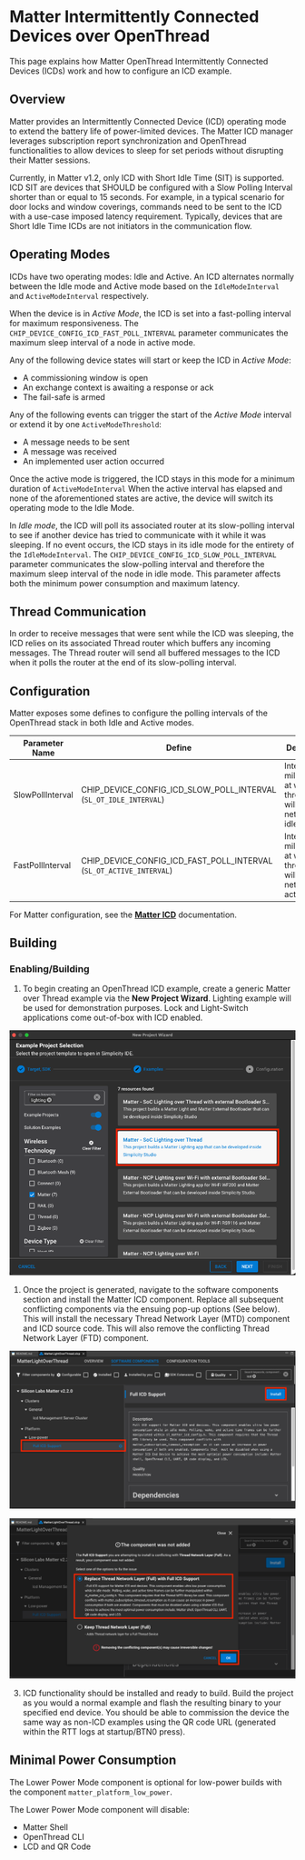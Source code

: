 # Matter Intermittently Connected Devices over OpenThread

This page explains how Matter OpenThread Intermittently Connected Devices (ICDs) work and how to configure an ICD example.

## Overview

Matter provides an Intermittently Connected Device (ICD) operating mode to extend the battery life of power-limited devices.
The Matter ICD manager leverages subscription report synchronization and OpenThread functionalities to allow devices to sleep for set periods
without disrupting their Matter sessions.

Currently, in Matter v1.2, only ICD with Short Idle Time (SIT) is supported. ICD SIT are devices that SHOULD be configured with a Slow Polling Interval shorter than or equal to 15 seconds. For example, in a typical scenario for door locks and window coverings, commands need to be sent to the ICD with a use-case imposed latency requirement. Typically, devices that are Short Idle Time ICDs are not initiators in the communication flow.

## Operating Modes

ICDs have two operating modes: Idle and Active. An ICD alternates normally between the Idle mode and Active mode based on the `IdleModeInterval` and `ActiveModeInterval` respectively.

When the device is in *Active Mode*, the ICD is set into a fast-polling interval for maximum responsiveness.
The `CHIP_DEVICE_CONFIG_ICD_FAST_POLL_INTERVAL` parameter communicates the maximum sleep interval of a node in active mode.

Any of the following device states will start or keep the ICD in *Active Mode*:

- A commissioning window is open
- An exchange context is awaiting a response or ack
- The fail-safe is armed
  
Any of the following events can trigger the start of the *Active Mode* interval or extend it by one `ActiveModeThreshold`:

- A message needs to be sent
- A message was received
- An implemented user action occurred

Once the active mode is triggered, the ICD stays in this mode for a minimum duration of `ActiveModeInterval`
When the active interval has elapsed and none of the aforementioned states are active, the device will switch its operating mode to the Idle Mode.

In *Idle mode*, the ICD will poll its associated router at its slow-polling interval to see if another device has tried to communicate with it while it was sleeping.
If no event occurs, the ICD stays in its idle mode for the entirety of the `IdleModeInterval`.
The `CHIP_DEVICE_CONFIG_ICD_SLOW_POLL_INTERVAL` parameter communicates the slow-polling interval and therefore the maximum sleep interval of the node in idle mode. This parameter affects both the minimum power consumption and maximum latency.

## Thread Communication

In order to receive messages that were sent while the ICD was sleeping, the ICD relies on its associated Thread router which buffers any incoming messages.
The Thread router will send all buffered messages to the ICD when it polls the router at the end of its slow-polling interval.

## Configuration

Matter exposes some defines to configure the polling intervals of the OpenThread stack in both Idle and Active modes.

| Parameter Name | Define | Description | Default Value | Maximum Allowed Value |
| - | - | - | - | - |
| SlowPollInterval | CHIP_DEVICE_CONFIG_ICD_SLOW_POLL_INTERVAL (`SL_OT_IDLE_INTERVAL`) | Interval, in milliseconds, at which the thread radio will poll its network in idle mode. | 15000 ms | <= IdleModeInterval |
| FastPollInterval | CHIP_DEVICE_CONFIG_ICD_FAST_POLL_INTERVAL (`SL_OT_ACTIVE_INTERVAL`) | Interval, in milliseconds, at which the thread radio will poll its network in active mode. | 200 ms | < ActiveModeInterval |

For Matter configuration, see the [**Matter ICD**](/matter/<docspace-docleaf-version>/matter-overview-guides/matter-icd#Configuration) documentation.

## Building

### Enabling/Building

1. To begin creating an OpenThread ICD example, create a generic Matter over Thread example via the **New Project Wizard**. Lighting example will be used for demonstration purposes. Lock and Light-Switch applications come out-of-box with ICD enabled.

![Project Generation](images/IcdProjectGeneration.png)

1. Once the project is generated, navigate to the software components section and install the Matter ICD component. Replace all subsequent conflicting components via the ensuing pop-up options (See below). This will install the necessary Thread Network Layer (MTD) component and ICD source code. This will also remove the conflicting Thread Network Layer (FTD) component.

![ICD End Device Component](images/IcdComponent.png)

![ICD Component Replacement](images/IcdReplace.png)

3. ICD functionality should be installed and ready to build. Build the project as you would a normal example and flash the resulting binary to your specified end device. You should be able to commission the device the same way as non-ICD examples using the QR code URL (generated within the RTT logs at startup/BTN0 press).

## Minimal Power Consumption

The Lower Power Mode component is optional for low-power builds with the component `matter_platform_low_power`.

The Lower Power Mode component will disable:

- Matter Shell
- OpenThread CLI
- LCD and QR Code
